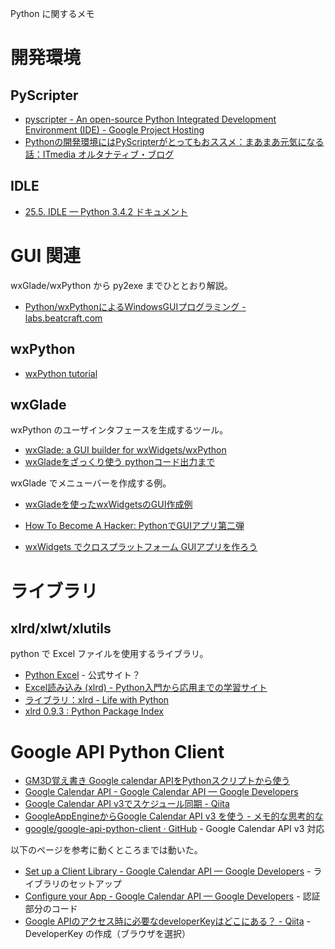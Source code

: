 Python に関するメモ

# 開発環境

## PyScripter

- [pyscripter - An open-source Python Integrated Development Environment (IDE) - Google Project Hosting](https://code.google.com/p/pyscripter/)
- [Pythonの開発環境にはPyScripterがとってもおススメ：まあまあ元気になる話：ITmedia オルタナティブ・ブログ](http://blogs.itmedia.co.jp/murayama/2013/11/pythonpyscripte-c462.html)

## IDLE

- [25.5. IDLE — Python 3.4.2 ドキュメント](http://docs.python.jp/3.4/library/idle.html)

# GUI 関連

wxGlade/wxPython から py2exe までひととおり解説。

- [Python/wxPythonによるWindowsGUIプログラミング - labs.beatcraft.com](http://labs.beatcraft.com/ja/index.php?Python%2FwxPython%A4%CB%A4%E8%A4%EBWindowsGUI%A5%D7%A5%ED%A5%B0%A5%E9%A5%DF%A5%F3%A5%B0#e92aa44a)

## wxPython

- [wxPython tutorial](http://zetcode.com/wxpython/)

## wxGlade

wxPython のユーザインタフェースを生成するツール。

- [wxGlade: a GUI builder for wxWidgets/wxPython](http://wxglade.sourceforge.net/)
- [wxGladeをざっくり使う pythonコード出力まで](http://linux.oboe-gaki.com/archives/000342.html)

wxGlade でメニューバーを作成する例。

- [wxGladeを使ったwxWidgetsのGUI作成例](http://mynote.mydns.jp/wxWidgets_wxGlade_Example/index.php)

- [How To Become A Hacker: PythonでGUIアプリ第二弾](http://beta-reduction.blogspot.jp/2011/05/pythongui.html)
- [wxWidgets でクロスプラットフォーム GUIアプリを作ろう](http://0xcc.net/pub/uu-2004-08/)

# ライブラリ

## xlrd/xlwt/xlutils

python で Excel ファイルを使用するライブラリ。

- [Python Excel](http://www.python-excel.org/) - 公式サイト？
- [Excel読み込み (xlrd) - Python入門から応用までの学習サイト](http://www.python-izm.com/contents/external/xlrd.shtml)
- [ライブラリ：xlrd - Life with Python](http://www.lifewithpython.com/2013/05/xlrd.html)
- [xlrd 0.9.3 : Python Package Index](https://pypi.python.org/pypi/xlrd)

# Google API Python Client

- [GM3D覚え書き Google calendar APIをPythonスクリプトから使う](http://gm3d.blog.fc2.com/blog-entry-66.html)
- [Google Calendar API - Google Calendar API — Google Developers](https://developers.google.com/google-apps/calendar/)
- [Google Calendar API v3でスケジュール同期 - Qiita](http://qiita.com/qoAop/items/9f4d08ec7ede42849b41)
- [GoogleAppEngineからGoogle Calendar API v3 を使う - メモ的な思考的な](http://thinkami.hatenablog.com/entry/20121117/1353107840)
- [google/google-api-python-client · GitHub](https://github.com/google/google-api-python-client) - Google Calendar API v3 対応

以下のページを参考に動くところまでは動いた。

- [Set up a Client Library - Google Calendar API — Google Developers](https://developers.google.com/google-apps/calendar/setup) - ライブラリのセットアップ
- [Configure your App - Google Calendar API — Google Developers](https://developers.google.com/google-apps/calendar/instantiate) - 認証部分のコード
- [Google APIのアクセス時に必要なdeveloperKeyはどこにある？ - Qiita](http://qiita.com/yamao2253/items/7ff31595dcf0a89117ec) - DeveloperKey の作成（ブラウザを選択）

